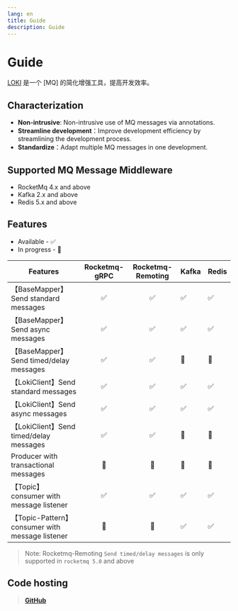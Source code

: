 ```yaml
---
lang: en
title: Guide
description: Guide
---
```

# Guide

[LOKI](https://github.com/guoshiqiufeng/loki) 是一个 [MQ] 的简化增强工具，提高开发效率。

## Characterization

- **Non-intrusive**: Non-intrusive use of MQ messages via annotations.
- **Streamline development**：Improve development efficiency by streamlining the development process.
- **Standardize**：Adapt multiple MQ messages in one development.

## Supported MQ Message Middleware

- RocketMq 4.x and above
- Kafka 2.x and above
- Redis 5.x and above

## Features
* Available - ✅
* In progress - 🚧

| Features                                       | Rocketmq-gRPC | Rocketmq-Remoting | Kafka | Redis |   
|------------------------------------------------|:-------------:|:-----------------:|-------|-------| 
| 【BaseMapper】Send standard messages             |       ✅       |         ✅         | ✅     | ✅     |    
| 【BaseMapper】Send async messages                |       ✅       |         ✅         | ✅     | ✅     |    
| 【BaseMapper】Send timed/delay messages          |       ✅       |        ✅         | 🚧    | 🚧    |    
| 【LokiClient】Send standard messages             |       ✅       |         ✅         | ✅     | ✅     |    
| 【LokiClient】Send async messages                |       ✅       |         ✅         | ✅     | ✅     |    
| 【LokiClient】Send timed/delay messages          |       ✅       |        ✅         | 🚧    | 🚧    | 
| Producer with transactional messages           |      🚧       |        🚧         | 🚧    | 🚧    |
| 【Topic】 consumer with message listener         |       ✅       |        ✅         | ✅     | ✅     |    
| 【Topic-Pattern】 consumer with message listener |      🚧       |        🚧         | ✅     | ✅     |    

> Note: Rocketmq-Remoting `Send timed/delay messages` is only supported in `rocketmq 5.0` and above

## Code hosting

> **[GitHub](https://github.com/guoshiqiufeng/loki)**
